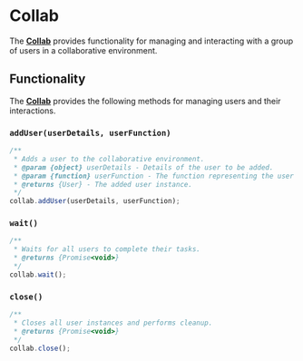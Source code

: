 # Collab

The [**Collab**](/puppeteer/module/collab/README.md) provides functionality for managing and interacting with a group of users in a collaborative environment.

## Functionality

The [**Collab**](/puppeteer/module/collab/README.md) provides the following methods for managing users and their interactions.

### `addUser(userDetails, userFunction)`

```javascript
/**
 * Adds a user to the collaborative environment.
 * @param {object} userDetails - Details of the user to be added.
 * @param {function} userFunction - The function representing the user's actions.
 * @returns {User} - The added user instance.
 */
collab.addUser(userDetails, userFunction);
```

### `wait()`

```javascript
/**
 * Waits for all users to complete their tasks.
 * @returns {Promise<void>}
 */
collab.wait();
```

### `close()`

```javascript
/**
 * Closes all user instances and performs cleanup.
 * @returns {Promise<void>}
 */
collab.close();
```
